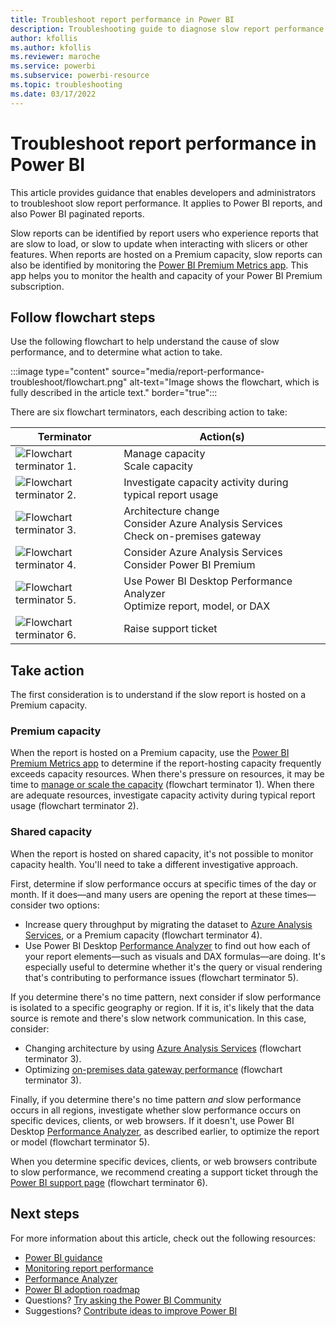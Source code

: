 ```yaml
---
title: Troubleshoot report performance in Power BI
description: Troubleshooting guide to diagnose slow report performance in Power BI.
author: kfollis
ms.author: kfollis
ms.reviewer: maroche
ms.service: powerbi
ms.subservice: powerbi-resource
ms.topic: troubleshooting
ms.date: 03/17/2022
---
```


# Troubleshoot report performance in Power BI

This article provides guidance that enables developers and administrators to troubleshoot slow report performance. It applies to Power BI reports, and also Power BI paginated reports.

Slow reports can be identified by report users who experience reports that are slow to load, or slow to update when interacting with slicers or other features. When reports are hosted on a Premium capacity, slow reports can also be identified by monitoring the [Power BI Premium Metrics app](../enterprise/service-admin-premium-monitor-capacity.md). This app helps you to monitor the health and capacity of your Power BI Premium subscription.

## Follow flowchart steps

Use the following flowchart to help understand the cause of slow performance, and to determine what action to take.

:::image type="content" source="media/report-performance-troubleshoot/flowchart.png" alt-text="Image shows the flowchart, which is fully described in the article text." border="true":::

There are six flowchart terminators, each describing action to take:

|Terminator|Action(s)|
|---------|---------|
|![Flowchart terminator 1.](media/common/icon-01-red-30x30.png)|Manage capacity<br />Scale capacity |
|![Flowchart terminator 2.](media/common/icon-02-red-30x30.png)|Investigate capacity activity during typical report usage|
|![Flowchart terminator 3.](media/common/icon-03-red-30x30.png)|Architecture change<br />Consider Azure Analysis Services<br />Check on-premises gateway|
|![Flowchart terminator 4.](media/common/icon-04-red-30x30.png)|Consider Azure Analysis Services<br />Consider Power BI Premium|
|![Flowchart terminator 5.](media/common/icon-05-red-30x30.png)|Use Power BI Desktop Performance Analyzer<br />Optimize report, model, or DAX|
|![Flowchart terminator 6.](media/common/icon-06-red-30x30.png)|Raise support ticket|

## Take action

The first consideration is to understand if the slow report is hosted on a Premium capacity.

### Premium capacity

When the report is hosted on a Premium capacity, use the [Power BI Premium Metrics app](../enterprise/service-premium-gen2-metrics-app.md) to determine if the report-hosting capacity frequently exceeds capacity resources. When there's pressure on resources, it may be time to [manage or scale the capacity](../enterprise/service-admin-premium-manage.md) (flowchart terminator 1). When there are adequate resources, investigate capacity activity during typical report usage (flowchart terminator 2).

### Shared capacity

When the report is hosted on shared capacity, it's not possible to monitor capacity health. You'll need to take a different investigative approach.

First, determine if slow performance occurs at specific times of the day or month. If it does—and many users are opening the report at these times—consider two options:

- Increase query throughput by migrating the dataset to [Azure Analysis Services](/azure/analysis-services/analysis-services-overview), or a Premium capacity (flowchart terminator 4).
- Use Power BI Desktop [Performance Analyzer](../create-reports/desktop-performance-analyzer.md) to find out how each of your report elements—such as visuals and DAX formulas—are doing. It's especially useful to determine whether it's the query or visual rendering that's contributing to performance issues (flowchart terminator 5).

If you determine there's no time pattern, next consider if slow performance is isolated to a specific geography or region. If it is, it's likely that the data source is remote and there's slow network communication. In this case, consider:

- Changing architecture by using [Azure Analysis Services](/azure/analysis-services/analysis-services-overview) (flowchart terminator 3).
- Optimizing [on-premises data gateway performance](/data-integration/gateway/service-gateway-performance) (flowchart terminator 3).

Finally, if you determine there's no time pattern *and* slow performance occurs in all regions, investigate whether slow performance occurs on specific devices, clients, or web browsers. If it doesn't, use Power BI Desktop [Performance Analyzer](../create-reports/desktop-performance-analyzer.md), as described earlier, to optimize the report or model (flowchart terminator 5).

When you determine specific devices, clients, or web browsers contribute to slow performance, we recommend creating a support ticket through the [Power BI support page](https://powerbi.microsoft.com/support/) (flowchart terminator 6).

## Next steps

For more information about this article, check out the following resources:

- [Power BI guidance](index.yml)
- [Monitoring report performance](monitor-report-performance.md)
- [Performance Analyzer](../create-reports/desktop-performance-analyzer.md)
- [Power BI adoption roadmap](powerbi-adoption-roadmap-overview.md)
- Questions? [Try asking the Power BI Community](https://community.powerbi.com/)
- Suggestions? [Contribute ideas to improve Power BI](https://ideas.powerbi.com/)
